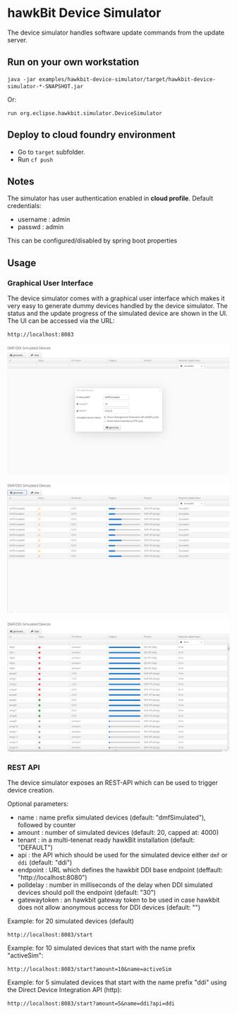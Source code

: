 # hawkBit Device Simulator

The device simulator handles software update commands from the update server.

## Run on your own workstation
```
java -jar examples/hawkbit-device-simulator/target/hawkbit-device-simulator-*-SNAPSHOT.jar
```
Or:
```
run org.eclipse.hawkbit.simulator.DeviceSimulator
```

## Deploy to cloud foundry environment

- Go to ```target``` subfolder.
- Run ```cf push```

## Notes

The simulator has user authentication enabled in **cloud profile**. Default credentials:
*  username : admin
*  passwd : admin

This can be configured/disabled by spring boot properties

## Usage

### Graphical User Interface
The device simulator comes with a graphical user interface which makes it very easy to generate dummy devices handled by the device simulator.
The status and the update progress of the simulated device are shown in the UI.
The UI can be accessed via the URL:
```
http://localhost:8083
```

 ![](src/main/images/generateScreenshot.png)

 ![](src/main/images/updateProcessScreenshot.png)

 ![](src/main/images/updateResultOverviewScreenshot.png)


### REST API
The device simulator exposes an REST-API which can be used to trigger device creation.

Optional parameters:
* name : name prefix simulated devices (default: "dmfSimulated"), followed by counter
* amount : number of simulated devices (default: 20, capped at: 4000)
* tenant : in a multi-tenenat ready hawkBit installation (default: "DEFAULT")
* api : the API which should be used for the simulated device either `dmf` or `ddi` (default: "ddi")
* endpoint :  URL which defines the hawkbit DDI base endpoint (deffault: "http://localhost:8080")
* polldelay : number in milliseconds of the delay when DDI simulated devices should poll the endpoint (default: "30")
* gatewaytoken : an hawkbit gateway token to be used in case hawkbit does not allow anonymous access for DDI devices (default: "")


Example: for 20 simulated devices (default)
```
http://localhost:8083/start
```

Example: for 10 simulated devices that start with the name prefix "activeSim":
```
http://localhost:8083/start?amount=10&name=activeSim
```

Example: for 5 simulated devices that start with the name prefix "ddi" using the Direct Device Integration API (http):
```
http://localhost:8083/start?amount=5&name=ddi?api=ddi
```
